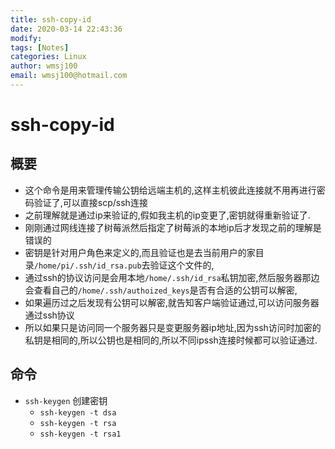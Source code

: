```yaml
---
title: ssh-copy-id
date: 2020-03-14 22:43:36
modify: 
tags: [Notes]
categories: Linux
author: wmsj100
email: wmsj100@hotmail.com
---
```


# ssh-copy-id

## 概要

- 这个命令是用来管理传输公钥给远端主机的,这样主机彼此连接就不用再进行密码验证了,可以直接scp/ssh连接
- 之前理解就是通过ip来验证的,假如我主机的ip变更了,密钥就得重新验证了.
- 刚刚通过网线连接了树莓派然后指定了树莓派的本地ip后才发现之前的理解是错误的
- 密钥是针对用户角色来定义的,而且验证也是去当前用户的家目录`/home/pi/.ssh/id_rsa.pub`去验证这个文件的,
- 通过ssh的协议访问是会用本地`/home/.ssh/id_rsa`私钥加密,然后服务器那边会查看自己的`/home/.ssh/authoized_keys`是否有合适的公钥可以解密,
- 如果遍历过之后发现有公钥可以解密,就告知客户端验证通过,可以访问服务器通过ssh协议
- 所以如果只是访问同一个服务器只是变更服务器ip地址,因为ssh访问时加密的私钥是相同的,所以公钥也是相同的,所以不同ipssh连接时候都可以验证通过.

## 命令

- `ssh-keygen` 创建密钥
	- `ssh-keygen -t dsa`
	- `ssh-keygen -t rsa`
	- `ssh-keygen -t rsa1`
